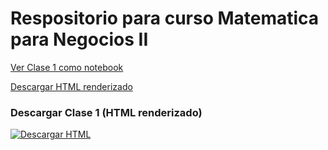 # Respositorio para curso Matematica para Negocios II
[Ver Clase 1 como notebook](https://nbviewer.jupyter.org/github/iruminot/Matematica_negocios_II/blob/main/clases/Clase_1.ipynb?flush_cache=true&download=1)

[Descargar HTML renderizado](https://github.com/iruminot/Matematica_negocios_II/raw/main/clases/Clase_1.html)


### Descargar Clase 1 (HTML renderizado)
[![Descargar HTML](https://img.shields.io/badge/Descargar-HTML%20Renderizado-blue)](https://github.com/iruminot/Matematica_negocios_II/raw/main/clases/Clase_1.html)